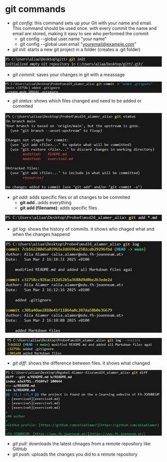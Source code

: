 # git commands

- _git config_: this command sets up your Git with your name and email.
This command should be used once. with every commit the name and email are stored, making it easy to see who performed the commit
  - git config --global user.name "your name"
  - git config --global user.email "<youremail@example.com>"
- _git init_: starts a new git project in a folder (creates a .git folder)

![git init](resources/images/gitInit.png)

- _git commit_: saves your changes in git with a meassage

![git commit](resources/images/gitCommit.png)

- _git status_: shows which files changed and need to be added or commited

![git status](resources/images/gitStatus.png)

- _git add_: adds specific files or all changes to be commited
  - **git add .**:adds everything
  - **git add (filename)**: adds specific files

![git add](resources/images/gitAdd.png)

- _git log_: shows the history of commits. it shows who chaged what and when the changes happend

![git log](resources/images/gitLog.png)

![git log2](resources/images/gitLog2.png)

- _git diff_: shows the difference between files. it shows what changed

![git diff](resources/images/gitDiff.png)

- _git pull_: downloads the latest chnages from a remote repository like GitHub
- _git push_: uploads the changes you did to a remote repository
